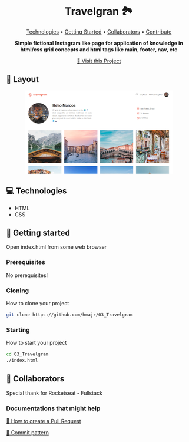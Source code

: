 <h1 align="center" style="font-weight: bold;">Travelgran 🏞️</h1>

<p align="center">
 <a href="#tech">Technologies</a> • 
 <a href="#started">Getting Started</a> • 
  <a href="#colab">Collaborators</a> •
 <a href="#contribute">Contribute</a>
</p>

<p align="center">
    <b>Simple fictional Instagram like page for application of knowledge in html/css grid concepts and html tags like main, footer, nav, etc</b>
</p>

<p align="center">
     <a href="https://hmajr.github.io/03_Travelgram/">📱 Visit this Project</a>
</p>

<h2 id="layout">🎨 Layout</h2>

<p align="center">
    <img src="./screenshot.png" alt="Image Example" width="400px">
</p>

<h2 id="technologies">💻 Technologies</h2>

- HTML
- CSS

<h2 id="started">🚀 Getting started</h2>

Open index.html from some web browser

<h3>Prerequisites</h3>

No prerequisites!

<h3>Cloning</h3>

How to clone your project

```bash
git clone https://github.com/hmajr/03_Travelgram
```

<h3>Starting</h3>

How to start your project

```bash
cd 03_Travelgram
./index.html
```

<h2 id="colab">🤝 Collaborators</h2>

Special thank for Rocketseat - Fullstack 

<h3>Documentations that might help</h3>

[📝 How to create a Pull Request](https://www.atlassian.com/br/git/tutorials/making-a-pull-request)

[💾 Commit pattern](https://gist.github.com/joshbuchea/6f47e86d2510bce28f8e7f42ae84c716)

